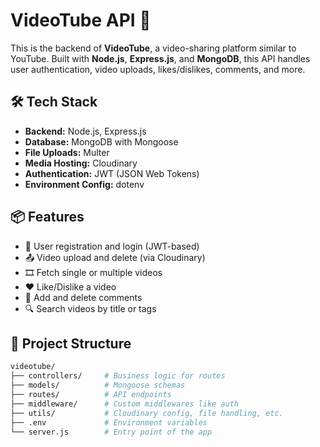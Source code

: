 # VideoTube API 🎥

This is the backend of **VideoTube**, a video-sharing platform similar to YouTube. Built with **Node.js**, **Express.js**, and **MongoDB**, this API handles user authentication, video uploads, likes/dislikes, comments, and more.

## 🛠️ Tech Stack

- **Backend:** Node.js, Express.js
- **Database:** MongoDB with Mongoose
- **File Uploads:** Multer
- **Media Hosting:** Cloudinary
- **Authentication:** JWT (JSON Web Tokens)
- **Environment Config:** dotenv

## 📦 Features

- 🔐 User registration and login (JWT-based)
- 📤 Video upload and delete (via Cloudinary)
- 🎞️ Fetch single or multiple videos
- ❤️ Like/Dislike a video
- 💬 Add and delete comments
- 🔍 Search videos by title or tags

## 📁 Project Structure

```bash
videotube/
├── controllers/     # Business logic for routes
├── models/          # Mongoose schemas
├── routes/          # API endpoints
├── middleware/      # Custom middlewares like auth
├── utils/           # Cloudinary config, file handling, etc.
├── .env             # Environment variables
└── server.js        # Entry point of the app
